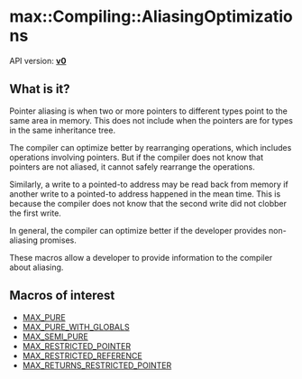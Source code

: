 # max::Compiling::AliasingOptimizations

API version: [**v0**](../../../Docs/v0.md)

## What is it?

Pointer aliasing is when two or more pointers to different types point to the same area in memory.
This does not include when the pointers are for types in the same inheritance tree.

The compiler can optimize better by rearranging operations, which includes operations involving pointers.
But if the compiler does not know that pointers are not aliased, it cannot safely rearrange the operations.

Similarly, a write to a pointed-to address may be read back from memory if another write to a pointed-to address happened in the mean time.
This is because the compiler does not know that the second write did not clobber the first write.

In general, the compiler can optimize better if the developer provides non-aliasing promises.

These macros allow a developer to provide information to the compiler about aliasing.

## Macros of interest

* [MAX_PURE](MAX_PURE.md)
* [MAX_PURE_WITH_GLOBALS](MAX_PURE_WITH_GLOBALS.md)
* [MAX_SEMI_PURE](MAX_SEMI_PURE.md)
* [MAX_RESTRICTED_POINTER](MAX_RESTRICTED_POINTER.md)
* [MAX_RESTRICTED_REFERENCE](MAX_RESTRICTED_REFERENCE.md)
* [MAX_RETURNS_RESTRICTED_POINTER](MAX_RETURNS_RESTRICTED_POINTER.md)